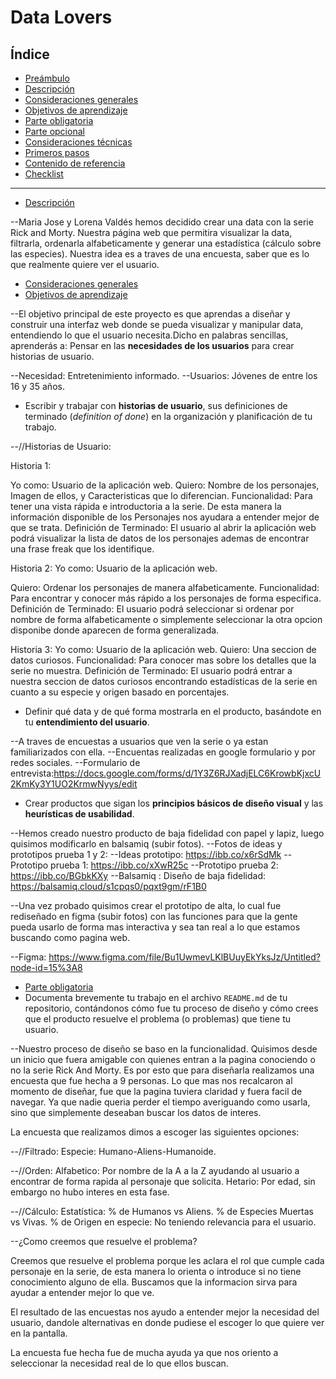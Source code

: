 # **Data Lovers**

## **Índice**

* [Preámbulo](#preámbulo)
* [Descripción](#resumen-del-proyecto)
* [Consideraciones generales](#consideraciones-generales)
* [Objetivos de aprendizaje](#objetivos-de-aprendizaje)
* [Parte obligatoria](#parte-obligatoria)
* [Parte opcional](#parte-opcional-hacker-edition)
* [Consideraciones técnicas](#consideraciones-técnicas)
* [Primeros pasos](#primeros-pasos)
* [Contenido de referencia](#contenido-de-referencia)
* [Checklist](#checklist)

***
* [Descripción](#resumen-del-proyecto)

--Maria Jose y Lorena Valdés hemos decidido crear una data con la 
serie Rick and Morty. Nuestra página web que permitira visualizar la data,
filtrarla, ordenarla alfabeticamente y generar una estadística 
(cálculo sobre las especies). 
Nuestra idea es a traves de una encuesta, saber que es lo que realmente quiere
ver el usuario. 

* [Consideraciones generales](#consideraciones-generales)
* [Objetivos de aprendizaje](#objetivos-de-aprendizaje)

--El objetivo principal de este proyecto es que aprendas a diseñar y construir una
interfaz web donde se pueda visualizar y manipular data, entendiendo lo que el
usuario necesita.Dicho en palabras sencillas, aprenderás a: Pensar en las **necesidades de los usuarios** para crear historias de usuario.

--Necesidad: Entretenimiento informado.
--Usuarios: Jóvenes de entre los 16 y 35 años.

* Escribir y trabajar con **historias de usuario**, sus definiciones de
  terminado (_definition of done_) en la organización y planificación de tu
  trabajo.

--//Historias de Usuario:


Historia 1:

Yo como: Usuario de la aplicación web.
Quiero: Nombre de los personajes, Imagen de ellos, y Caracteristicas que lo diferencian.
Funcionalidad: Para tener una vista rápida e introductoria a la serie. De esta manera la información disponible de los Personajes nos ayudara a entender mejor de que se trata.
Definición de Terminado: El usuario al abrir la aplicación web podrá visualizar la lista de datos de los personajes ademas de encontrar una frase freak que los identifique.


Historia 2:
Yo como: Usuario de la aplicación web.

Quiero: Ordenar los personajes de manera alfabeticamente.
Funcionalidad: Para encontrar y conocer más rápido a los personajes  de forma especifica.
Definición de Terminado: El usuario podrá seleccionar si ordenar por nombre de forma alfabeticamente o simplemente seleccionar
la otra opcion disponibe donde aparecen de forma generalizada.

Historia 3:
Yo como: Usuario de la aplicación web.
Quiero: Una seccion de datos curiosos.
Funcionalidad: Para conocer mas sobre los detalles que la serie no muestra.
Definición de Terminado: El usuario podrá entrar a nuestra seccion de datos curiosos encontrando estadísticas de la serie
en cuanto a su especie y origen basado en porcentajes.

* Definir qué data y de qué forma mostrarla en el producto, basándote en
  tu **entendimiento del usuario**.

--A traves de encuestas a usuarios que ven la serie o ya estan familiarizados con ella.
--Encuentas realizadas en google formulario y por redes sociales. 
--Formulario de entrevista:https://docs.google.com/forms/d/1Y3Z6RJXadjELC6KrowbKjxcU2KmKy3Y1UO2KrmwNyys/edit

* Crear productos que sigan los **principios básicos de diseño visual** y
  las **heurísticas de usabilidad**.

--Hemos creado nuestro producto de baja fidelidad con papel y lapiz, luego quisimos modificarlo en balsamiq (subir fotos).
--Fotos de ideas y prototipos prueba 1 y 2:
--Ideas prototipo: https://ibb.co/x6rSdMk
--Prototipo prueba 1: https://ibb.co/xXwR25c
--Prototipo prueba 2: https://ibb.co/BGbkKXy
--Balsamiq : Diseño de baja fidelidad: https://balsamiq.cloud/s1cpqs0/pqxt9gm/rF1B0

--Una vez probado quisimos crear el prototipo de alta, lo cual fue rediseñado en figma (subir fotos) con las funciones para que la gente pueda usarlo de forma mas interactiva y sea tan real a lo que estamos buscando como pagina web.

--Figma: https://www.figma.com/file/Bu1UwmevLKlBUuyEkYksJz/Untitled?node-id=15%3A8

* [Parte obligatoria](#parte-obligatoria)
* Documenta brevemente tu trabajo en el archivo `README.md` de tu repositorio,
contándonos cómo fue tu proceso de diseño y cómo crees que el producto resuelve
el problema (o problemas) que tiene tu usuario.

--Nuestro proceso de diseño se baso en la funcionalidad. Quisimos desde un inicio que fuera amigable con quienes entran a la pagina conociendo o no la serie Rick And Morty. Es por esto que para diseñarla realizamos una encuesta que fue hecha a 9 personas. 
Lo que mas nos recalcaron al momento de diseñar, fue que la pagina tuviera claridad y fuera facil de navegar. Ya que nadie
queria perder el tiempo averiguando como usarla, sino que simplemente deseaban buscar los datos de interes.

La encuesta que realizamos dimos a escoger las siguientes opciones:

--//Filtrado: 
Especie: Humano-Aliens-Humanoide.

--//Orden: 
Alfabetico: Por nombre de la A a la Z ayudando al usuario a encontrar de forma rapida al personaje que solicita.
Hetario: Por edad, sin embargo no hubo interes en esta fase.

--//Cálculo:
Estatística: % de Humanos vs Aliens. 
% de Especies Muertas vs Vivas.
% de Origen en especie: No teniendo relevancia para el usuario.


--¿Como creemos que resuelve el problema?

Creemos que resuelve el problema porque les aclara el rol que cumple cada personaje en la serie, de esta manera lo orienta o introduce si no tiene conocimiento alguno de ella. 
Buscamos que la informacion sirva para ayudar a entender mejor lo que ve.

El resultado de las encuestas nos ayudo a entender mejor la necesidad del usuario, dandole alternativas
en donde pudiese el escoger lo que quiere ver en la pantalla.

La encuesta fue hecha fue de mucha ayuda ya que nos oriento a seleccionar la necesidad real de lo que ellos buscan.